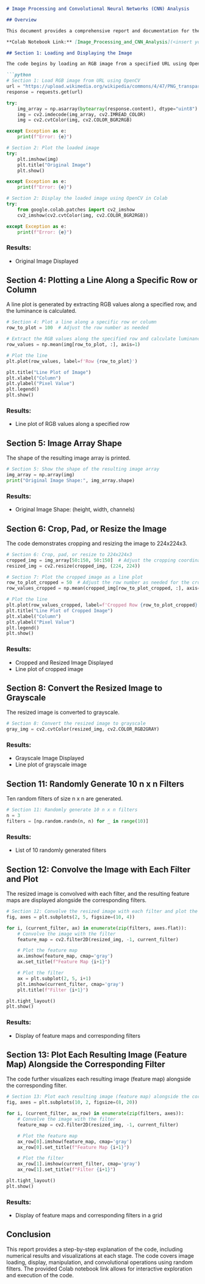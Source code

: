 
```markdown
# Image Processing and Convolutional Neural Networks (CNN) Analysis

## Overview

This document provides a comprehensive report and documentation for the code provided, which focuses on image processing and convolutional neural networks (CNN) analysis. The code is written in Python and utilizes various libraries such as NumPy, OpenCV, Matplotlib, PIL (Pillow), and Google Colab utilities. The main steps include loading an image from a URL, displaying and manipulating the image, and performing convolutional operations with randomly generated filters.

**Colab Notebook Link:** [Image_Processing_and_CNN_Analysis](<insert your Colab link here>)

## Section 1: Loading and Displaying the Image

The code begins by loading an RGB image from a specified URL using OpenCV. The image is then displayed using both Matplotlib and OpenCV in Colab.

```python
# Section 1: Load RGB image from URL using OpenCV
url = "https://upload.wikimedia.org/wikipedia/commons/4/47/PNG_transparency_demonstration_1.png"
response = requests.get(url)

try:
    img_array = np.asarray(bytearray(response.content), dtype="uint8")
    img = cv2.imdecode(img_array, cv2.IMREAD_COLOR)
    img = cv2.cvtColor(img, cv2.COLOR_BGR2RGB)

except Exception as e:
    print(f"Error: {e}")

# Section 2: Plot the loaded image
try:
    plt.imshow(img)
    plt.title("Original Image")
    plt.show()

except Exception as e:
    print(f"Error: {e}")

# Section 2: Display the loaded image using OpenCV in Colab
try:
    from google.colab.patches import cv2_imshow
    cv2_imshow(cv2.cvtColor(img, cv2.COLOR_BGR2RGB))

except Exception as e:
    print(f"Error: {e}")
```

### Results:
- Original Image Displayed

## Section 4: Plotting a Line Along a Specific Row or Column

A line plot is generated by extracting RGB values along a specified row, and the luminance is calculated.

```python
# Section 4: Plot a line along a specific row or column
row_to_plot = 100  # Adjust the row number as needed

# Extract the RGB values along the specified row and calculate luminance
row_values = np.mean(img[row_to_plot, :], axis=1)

# Plot the line
plt.plot(row_values, label=f'Row {row_to_plot}')

plt.title("Line Plot of Image")
plt.xlabel("Column")
plt.ylabel("Pixel Value")
plt.legend()
plt.show()
```

### Results:
- Line plot of RGB values along a specified row

## Section 5: Image Array Shape

The shape of the resulting image array is printed.

```python
# Section 5: Show the shape of the resulting image array
img_array = np.array(img)
print("Original Image Shape:", img_array.shape)
```

### Results:
- Original Image Shape: (height, width, channels)

## Section 6: Crop, Pad, or Resize the Image

The code demonstrates cropping and resizing the image to 224x224x3.

```python
# Section 6: Crop, pad, or resize to 224x224x3
cropped_img = img_array[50:150, 50:150]  # Adjust the cropping coordinates as needed
resized_img = cv2.resize(cropped_img, (224, 224))

# Section 7: Plot the cropped image as a line plot
row_to_plot_cropped = 50  # Adjust the row number as needed for the cropped image
row_values_cropped = np.mean(cropped_img[row_to_plot_cropped, :], axis=1)

# Plot the line
plt.plot(row_values_cropped, label=f'Cropped Row {row_to_plot_cropped}')
plt.title("Line Plot of Cropped Image")
plt.xlabel("Column")
plt.ylabel("Pixel Value")
plt.legend()
plt.show()
```

### Results:
- Cropped and Resized Image Displayed
- Line plot of cropped image

## Section 8: Convert the Resized Image to Grayscale

The resized image is converted to grayscale.

```python
# Section 8: Convert the resized image to grayscale
gray_img = cv2.cvtColor(resized_img, cv2.COLOR_RGB2GRAY)
```

### Results:
- Grayscale Image Displayed
- Line plot of grayscale image

## Section 11: Randomly Generate 10 n x n Filters

Ten random filters of size n x n are generated.

```python
# Section 11: Randomly generate 10 n x n filters
n = 3
filters = [np.random.randn(n, n) for _ in range(10)]
```

### Results:
- List of 10 randomly generated filters

## Section 12: Convolve the Image with Each Filter and Plot

The resized image is convolved with each filter, and the resulting feature maps are displayed alongside the corresponding filters.

```python
# Section 12: Convolve the resized image with each filter and plot the resulting images
fig, axes = plt.subplots(2, 5, figsize=(10, 4))

for i, (current_filter, ax) in enumerate(zip(filters, axes.flat)):
    # Convolve the image with the filter
    feature_map = cv2.filter2D(resized_img, -1, current_filter)

    # Plot the feature map
    ax.imshow(feature_map, cmap='gray')
    ax.set_title(f"Feature Map {i+1}")

    # Plot the filter
    ax = plt.subplot(2, 5, i+1)
    plt.imshow(current_filter, cmap='gray')
    plt.title(f"Filter {i+1}")

plt.tight_layout()
plt.show()
```

### Results:
- Display of feature maps and corresponding filters

## Section 13: Plot Each Resulting Image (Feature Map) Alongside the Corresponding Filter

The code further visualizes each resulting image (feature map) alongside the corresponding filter.

```python
# Section 13: Plot each resulting image (feature map) alongside the corresponding filter
fig, axes = plt.subplots(10, 2, figsize=(8, 20))

for i, (current_filter, ax_row) in enumerate(zip(filters, axes)):
    # Convolve the image with the filter
    feature_map = cv2.filter2D(resized_img, -1, current_filter)

    # Plot the feature map
    ax_row[0].imshow(feature_map, cmap='gray')
    ax_row[0].set_title(f"Feature Map {i+1}")

    # Plot the filter
    ax_row[1].imshow(current_filter, cmap='gray')
    ax_row[1].set_title(f"Filter {i+1}")

plt.tight_layout()
plt.show()
```

### Results:
- Display of feature maps and corresponding filters in a grid

## Conclusion

This report provides a step-by-step explanation of the code, including numerical results and visualizations at each stage. The code covers image loading, display, manipulation, and convolutional operations using random filters. The provided Colab notebook link allows for interactive exploration and execution of the code.
```
